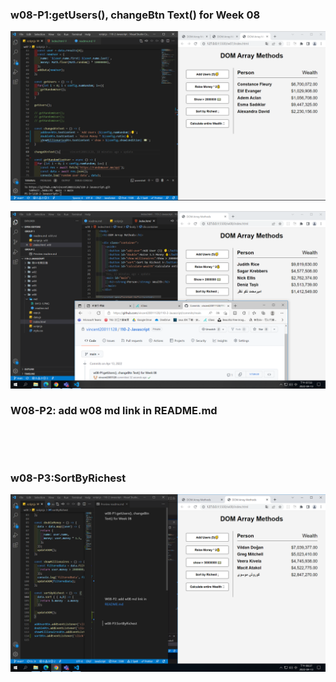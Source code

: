 ### w08-P1:getUsers(), changeBtn Text() for Week 08

![](0413-1.PNG)

![](0413-2.PNG)

### W08-P2: add w08 md link in README.md

![]()

![]()

### w08-P3:SortByRichest

![](0413-5.PNG)

![]()
